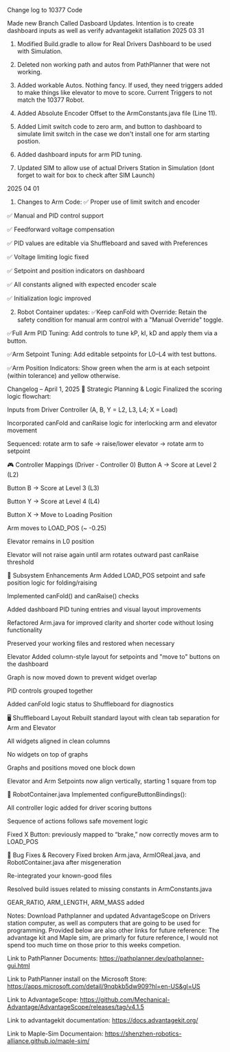 Change log to 10377 Code

Made new Branch Called Dasboard Updates. Intention is to create dashboard inputs as well as verify advantagekit istallation
2025 03 31
1.  Modified Build.gradle to allow for Real Drivers Dashboard to be used with Simulation.

2.  Deleted non working path and autos from PathPlanner that were not working.
3. Added workable Autos.  Nothing fancy.  If used, they need triggers added to make things like elevator to move to score. Current Triggers to not match the 10377 Robot.

4. Added Absolute Encoder Offset to the ArmConstants.java file (Line 11).

5. Added Limit switch code to zero arm, and button to dashboard to simulate limit switch in the case we don't install one for arm starting postion.

6. Added dashboard inputs for arm PID tuning.

7. Updated SIM to allow use of actual Drivers Station in Simulation (dont forget to wait for box to check after SIM Launch)

2025 04 01

1. Changes to Arm Code:
  ✅ Proper use of limit switch and encoder

  ✅ Manual and PID control support

  ✅ Feedforward voltage compensation

  ✅ PID values are editable via Shuffleboard and saved with Preferences

  ✅ Voltage limiting logic fixed

  ✅ Setpoint and position indicators on dashboard

  ✅ All constants aligned with expected encoder scale

  ✅ Initialization logic improved

2. Robot Container updates:
  ✅Keep canFold with Override: Retain the safety condition for manual arm control with a "Manual Override" toggle.

  ✅Full Arm PID Tuning: Add controls to tune kP, kI, kD and apply them via a button.

  ✅Arm Setpoint Tuning: Add editable setpoints for L0–L4 with test buttons.

  ✅Arm Position Indicators: Show green when the arm is at each setpoint (within tolerance) and yellow otherwise.

 Changelog – April 1, 2025
🧠 Strategic Planning & Logic
  Finalized the scoring logic flowchart:

  Inputs from Driver Controller (A, B, Y = L2, L3, L4; X = Load)

  Incorporated canFold and canRaise logic for interlocking arm and elevator movement

  Sequenced: rotate arm to safe → raise/lower elevator → rotate arm to setpoint

🎮 Controller Mappings (Driver - Controller 0)
  Button A → Score at Level 2 (L2)

  Button B → Score at Level 3 (L3)

  Button Y → Score at Level 4 (L4)

  Button X → Move to Loading Position

  Arm moves to LOAD_POS (~ -0.25)

  Elevator remains in L0 position

  Elevator will not raise again until arm rotates outward past canRaise threshold

🧰 Subsystem Enhancements
  Arm
  Added LOAD_POS setpoint and safe position logic for folding/raising

  Implemented canFold() and canRaise() checks

  Added dashboard PID tuning entries and visual layout improvements

  Refactored Arm.java for improved clarity and shorter code without losing functionality

  Preserved your working files and restored when necessary

  Elevator
  Added column-style layout for setpoints and "move to" buttons on the dashboard

  Graph is now moved down to prevent widget overlap

  PID controls grouped together

  Added canFold logic status to Shuffleboard for diagnostics

🖥️ Shuffleboard Layout
  Rebuilt standard layout with clean tab separation for Arm and Elevator

  All widgets aligned in clean columns

  No widgets on top of graphs

  Graphs and positions moved one block down

  Elevator and Arm Setpoints now align vertically, starting 1 square from top

🔧 RobotContainer.java
  Implemented configureButtonBindings():

  All controller logic added for driver scoring buttons

  Sequence of actions follows safe movement logic

  Fixed X Button: previously mapped to “brake,” now correctly moves arm to LOAD_POS

🚫 Bug Fixes & Recovery
  Fixed broken Arm.java, ArmIOReal.java, and RobotContainer.java after misgeneration

  Re-integrated your known-good files

  Resolved build issues related to missing constants in ArmConstants.java

  GEAR_RATIO, ARM_LENGTH, ARM_MASS added












Notes:
Download Pathplanner and updated AdvantageScope on Drivers station computer, as well as computers that are going to be used for programming. Provided below are also other links for future reference:  The advantage kit and Maple sim, are primarly for future reference,  I would not spend too much time on those prior to this weeks competion.

  Link to PathPlanner Documents:  https://pathplanner.dev/pathplanner-gui.html

  Link to PathPlanner install on the Microsoft Store:  https://apps.microsoft.com/detail/9nqbkb5dw909?hl=en-US&gl=US

  Link to AdvantageScope: https://github.com/Mechanical-Advantage/AdvantageScope/releases/tag/v4.1.5

  Link to advantagekit documentation:  https://docs.advantagekit.org/

  Link to Maple-Sim Documentaion:  https://shenzhen-robotics-alliance.github.io/maple-sim/
